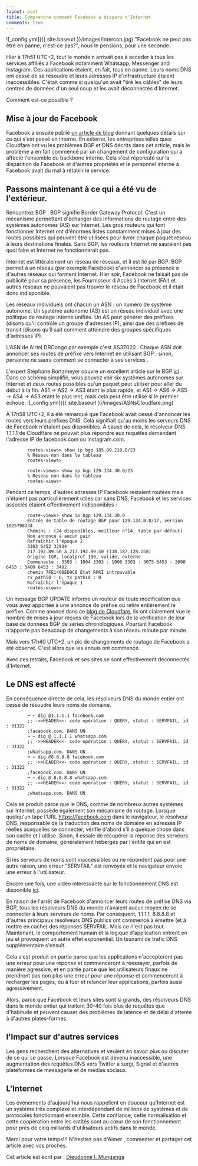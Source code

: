 ```yaml
---
layout: post
title: Comprendre comment Facebook a disparu d'Internet
comments: true
---
```

![_config.yml]({{ site.baseurl }}/images/intercon.jpg)
"Facebook ne peut pas être en panne, n'est-ce pas?", nous le pensions, pour une seconde.

Hier à 17h51 UTC+2, tout le monde n arrivait pas à acceder à tous les services affiliés à Facebook notamment Whatsapp, Messenger and Instagram. Ces applications étaient, en fait, tous en panne. 
Leurs noms DNS ont cessé de se résoudre et leurs adresses IP d'infrastructure étaient inaccessibles. C'était comme si quelqu'un avait "tiré les câbles" de leurs centres de données d'un seul coup et les avait déconnectés d'Internet.

Comment est-ce possible ?

## Mise à jour de Facebook
Facebook a ensuite publié [un article de blog](https://engineering.fb.com/2021/10/04/networking-traffic/outage/) donnant quelques détails sur ce qui s'est passé en interne. 
En externe, les entreprises telles ques Cloudfare ont vu les problèmes BGP et DNS décrits dans cet article, mais le problème a en fait commencé par un changement de configuration qui a affecté l'ensemble du backbone interne.
Cela s'est répercuté sur la disparition de Facebook et d'autres propriétés et le personnel interne à Facebook avait du mal à rétablir le service.

## Passons maintenant à ce qui a été vu de l'extérieur.

Rencontrez BGP . BGP signifie Border Gateway Protocol. C'est un mécanisme permettant d'échanger des informations de routage entre des systèmes autonomes (AS) sur Internet. Les gros routeurs qui font fonctionner Internet ont d'énormes listes constamment mises à jour des routes possibles qui peuvent être utilisées pour livrer chaque paquet réseau à leurs destinations finales.
 Sans BGP, les routeurs Internet ne sauraient pas quoi faire et Internet ne fonctionnerait pas.

Internet est littéralement un réseau de réseaux, et il est lié par BGP. BGP permet à un réseau (par exemple Facebook) d'annoncer sa présence à d'autres réseaux qui forment Internet. 
Hier soir, Facebook ne faisait pas de publicité pour sa présence, les Fournisseur d Accès à Internet (FAI) et autres réseaux ne pouvaient pas trouver le réseau de Facebook 
et il était donc indisponible.

Les réseaux individuels ont chacun un ASN : un numéro de système autonome. Un système autonome (AS) est un réseau individuel 
avec une politique de routage interne unifiée. Un AS peut générer des préfixes (disons qu'il contrôle un groupe d'adresses IP), 
ainsi que des préfixes de transit (disons qu'il sait comment atteindre des groupes spécifiques d'adresses IP).

L'ASN de Airtel DRCongo par exemple c'est AS37020 . Chaque ASN doit annoncer ses routes de préfixe vers Internet en utilisant BGP ; 
sinon, personne ne saura comment se connecter à ses services .

L'expert Stéphane Bortzmeyer couvre un excellent article sur le BGP [ici](https://www.bortzmeyer.org/7454.html) .
Dans ce schéma simplifié, vous pouvez voir six systèmes autonomes sur Internet et deux routes possibles qu'un paquet peut utiliser pour aller du début à la fin. AS1 → AS2 → AS3 étant le plus rapide, et AS1 → AS6 → AS5 → AS4 → AS3 étant le plus lent, mais cela peut être utilisé si le premier échoue.
![_config.yml]({{ site.baseurl }}/images/ASNsCloudfare.png)


À 17h58 UTC+2, il a été remarqué que Facebook avait cessé d'annoncer les routes vers leurs préfixes DNS. Cela signifiait qu'au moins les serveurs DNS de Facebook n'étaient pas disponibles. 
À cause de cela, le résolveur DNS 1.1.1.1 de Cloudflare ne pouvait plus répondre aux requêtes demandant l'adresse IP de facebook.com ou instagram.com.


            routes-views> show ip bgp 185.89.218.0/23
            % Réseau non dans le tableau
            routes-views>

            route-views> show ip bgp 129.134.30.0/23
            % Réseau non dans le tableau
            routes-views>


Pendant ce temps, d'autres adresses IP Facebook restaient routées mais n'étaient pas particulièrement utiles car sans DNS, Facebook et les services associés étaient effectivement indisponibles :


            route-views> show ip bgp 129.134.30.0
            Entrée de table de routage BGP pour 129.134.0.0/17, version 1025798334
            Chemins : (24 disponibles, meilleur n°14, table par défaut)
            Non annoncé à aucun pair
            Rafraîchir l'époque 2
            3303 6453 32934
            217.192.89.50 à 217.192.89.50 (138.187.128.158)
            Origine IGP, localpref 100, valide, externe
            Communauté : 3303 : 1004 3303 : 1006 3303 : 3075 6453 : 3000 6453 : 3400 6453 : 3402
            chemin 7FE1408ED9C8 État RPKI introuvable
            rx pathid : 0, tx pathid : 0
            Rafraîchir l'époque 1
            routes-views> 

Un message BGP UPDATE informe un routeur de toute modification que vous avez apportée à une annonce de préfixe ou retire entièrement le préfixe. Comme anoncé dans ce [blog de Cloudfare](https://blog.cloudflare.com/october-2021-facebook-outage/), ils ont clairement vue le nombre de mises à jour reçues de Facebook lors de la vérification de leur base de données BGP de séries chronologiques.
 Pourtant Facebook n'apporte pas beaucoup de changements à son réseau minute par minute.

Mais vers 17h40 UTC+2, un pic de changements de routage de Facebook a été observé. C'est alors que les ennuis ont commencé.

Avec ces retraits, Facebook et ses sites se sont effectivement déconnectés d'Internet.

## Le DNS est affecté
En conséquence directe de cela, les résolveurs DNS du monde entier ont cessé de résoudre leurs noms de domaine.

            ➜ ~ dig @1.1.1.1 facebook.com
            ;; ->>HEADER<<- code opération : QUERY, statut : SERVFAIL, id : 31322
            ;facebook.com. DANS UN
            ➜ ~ dig @ 1.1.1.1 whatsapp.com
            ;; ->>HEADER<<- code opération : QUERY, statut : SERVFAIL, id : 31322
            ;whatsapp.com. DANS UN
            ➜ ~ dig @8.8.8.8 facebook.com
            ;; ->>HEADER<<- code opération : QUERY, statut : SERVFAIL, id : 31322
            ;facebook.com. DANS UN
            ➜ ~ dig @ 8.8.8.8 whatsapp.com
            ;; ->>HEADER<<- code opération : QUERY, statut : SERVFAIL, id : 31322
            ;whatsapp.com. DANS UN


Cela se produit parce que le DNS, comme de nombreux autres systèmes sur Internet, possède également son mécanisme de routage.
 Lorsque quelqu'un tape l'URL https://facebook.com dans le navigateur, le résolveur DNS, responsable de la traduction des noms de domaine en adresses IP réelles auxquelles se connecter, 
 vérifie d'abord s'il a quelque chose dans son cache et l'utilise. 
 Sinon, il essaie de récupérer la réponse des serveurs de noms de domaine, généralement hébergés par l'entité qui en est propriétaire.

Si les serveurs de noms sont inaccessibles ou ne répondent pas pour une autre raison, une erreur "SERVFAIL" est renvoyée et le navigateur envoie une erreur à l'utilisateur.

Encore une fois, une video interessante sur le fonctionnement DNS est disponible [ici](https://youtu.be/QHVK666TFUI).

En raison de l'arrêt de Facebook d'annoncer leurs routes de préfixe DNS via BGP, tous les résolveurs DNS du monde n'avaient aucun moyen de se connecter à leurs serveurs de noms. 
Par conséquent, 1.1.1.1, 8.8.8.8 et d'autres principaux résolveurs DNS publics ont commencé à émettre (et à mettre en cache) des réponses SERVFAIL.
Mais ce n'est pas tout. Maintenant, le comportement humain et la logique d'application entrent en jeu et provoquent un autre effet exponentiel. Un tsunami de trafic DNS supplémentaire s'ensuit.

Cela s'est produit en partie parce que les applications n'accepteront pas une erreur pour une réponse et commenceront à réessayer, parfois de manière agressive, et en partie parce que les utilisateurs finaux ne prendront pas non plus une erreur pour une réponse et commenceront à recharger les pages, ou à tuer et relancer leur applications, parfois aussi agressivement.

Alors, parce que Facebook et leurs sites sont si grands, des résolveurs DNS dans le monde entier qui traitent 30-40 fois plus de requêtes que d'habitude et peuvent causer des problèmes de latence et de délai d'attente à d'autres plates-formes.

## l'Impact sur d'autres services
Les gens recherchent des alternatives et veulent en savoir plus ou discuter de ce qui se passe.
 Lorsque Facebook est devenu inaccessible, une augmentation des requêtes DNS vers Twitter a surgi, Signal et d'autres plateformes de messagerie et de médias sociaux.

## L'Internet
Les événements d'aujourd'hui nous rappellent en douceur qu'Internet est un système très complexe et interdépendant de millions de systèmes et de protocoles fonctionnant ensemble. 
Cette confiance, cette normalisation et cette coopération entre les entités sont au cœur de son fonctionnement pour près de cinq milliards d'utilisateurs actifs dans le monde.































Merci pour votre temps!!!
N'hesitez pas d'Aimer , commenter et partager cet article avec vos proches.

Cet article est écrit par : [Dieudonné I. Munganga](https://monsieurpapa.github.io/about/)